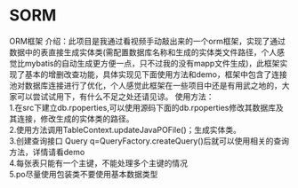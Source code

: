 # SORM
ORM框架
介绍：此项目是我通过看视频手动敲出来的一个orm框架，实现了通过数据中的表直接生成实体类(需配置数据库名称和生成的实体类文件路径，个人感觉比mybatis的自动生成更方便一点，只不过我的没有mapp文件生成)，此框架实现了基本的增删改查功能，具体实现见下面使用方法和demo，框架中包含了连接池对数据库连接进行了优化，个人感觉此框架在一些项目中还是有用武之地的，大家可以尝试试用下，有什么不足之处还请见谅。
使用方法：  
1.在src下建立db.rpoperties,可以使用源码下面的db.rpoperties修改其数据库及其连接，修改生成的实体类的路径。  
2.使用方法调用TableContext.updateJavaPOFile()；生成实体类。  
3.创建查询接口 Query q=QueryFactory.createQuery()后就可以使用相关的查询方法，详情请看demo  
4.每张表只能有一个主键，不能处理多个主键的情况   
5.po尽量使用包装类不要使用基本数据类型  

